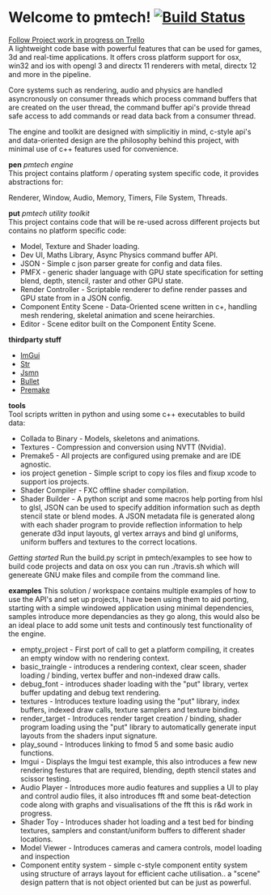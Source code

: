 # Welcome to pmtech! [![Build Status](https://travis-ci.org/polymonster/pmtech.svg?branch=master)](https://travis-ci.org/polymonster/pmtech)  
[Follow Project work in progress on Trello](https://trello.com/b/ciujzpUT)  
A lightweight code base with powerful features that can be used for games, 3d and real-time applications. It offers cross platform support for osx, win32 and ios with opengl 3 and directx 11 renderers with metal, directx 12 and more in the pipeline.

Core systems such as rendering, audio and physics are handled asyncronously on consumer threads which process command buffers that are created on the user thread, the command buffer api's provide thread safe access to add commands or read data back from a consumer thread.

The engine and toolkit are designed with simplicitiy in mind, c-style api's and data-oriented design are the philosophy behind this project, with minimal use of c++ features used for convenience.

**pen** *pmtech engine*  
This project contains platform / operating system specific code, it provides abstractions for:

Renderer, Window, Audio, Memory, Timers, File System, Threads.

**put** *pmtech utility toolkit*  
This project contains code that will be re-used across different projects but contains no platform specific code:
- Model, Texture and Shader loading.
- Dev UI, Maths Library, Async Physics command buffer API.
- JSON - Simple c json parser greate for config and data files. 
- PMFX - generic shader language with GPU state specification for setting blend, depth, stencil, raster and other GPU state.
- Render Controller - Scriptable renderer to define render passes and GPU state from in a JSON config.
- Component Entity Scene - Data-Oriented scene written in c+, handling mesh rendering, skeletal animation and scene heirarchies.
- Editor - Scene editor built on the Component Entity Scene.

**thirdparty stuff**  
- [ImGui](https://github.com/ocornut/imgui)
- [Str](https://github.com/ocornut/str)
- [Jsmn](https://github.com/zserge/jsmn)
- [Bullet](https://github.com/bulletphysics/bullet3)
- [Premake](https://github.com/premake/premake-core)

**tools**  
Tool scripts written in python and using some c++ executables to build data:
- Collada to Binary - Models, skeletons and animations.
- Textures - Compression and conversion using NVTT (Nvidia).
- Premake5 - All projects are configured using premake and are IDE agnostic.
- ios project genetion - Simple script to copy ios files and fixup xcode to support ios projects.
- Shader Compiler - FXC offline shader compilation.
- Shader Builder - A python script and some macros help porting from hlsl to glsl, JSON can be used to specify addition information such as depth stencil state or blend modes. A JSON metadata file is generated along with each shader program to provide reflection information to help generate d3d input layouts, gl vertex arrays and bind gl uniforms, uniform buffers and textures to the correct locations.

*Getting started* 
Run the build.py script in pmtech/examples to see how to build code projects and data 
on osx you can run ./travis.sh which will genereate GNU make files and compile from the command line.

**examples** 
This solution / workspace contains multiple examples of how to use the API's and set up projects, I have been using them to aid porting, starting with a simple windowed application using minimal dependencies, samples introduce more dependancies as they go along, this would also be an ideal place to add some unit tests and continously test functionality of the engine.

- empty_project - First port of call to get a platform compiling, it creates an empty window with no rendering context.
- basic_traingle - introduces a rendering context, clear sceen, shader loading / binding, vertex buffer and non-indexed draw calls.
- debug_font - introduces shader loading with the "put" library, vertex buffer updating and debug text rendering.
- textures - Introduces texture loading using the "put" library, index buffers, indexed draw calls, texture samplers and texture binding.
- render_target - Introduces render target creation / binding, shader program loading using the "put" library to automatically generate input layouts from the shaders input signature.
- play_sound - Introduces linking to fmod 5 and some basic audio functions.
- Imgui - Displays the Imgui test example, this also introduces a few new rendering festures that are required, blending, depth stencil states and scissor testing.
- Audio Player - Introduces more audio features and supplies a UI to play and control audio files, it also introduces fft and some beat-detection code along with graphs and visualisations of the fft this is r&d work in progress.
- Shader Toy - Introduces shader hot loading and a test bed for binding textures, samplers and constant/uniform buffers to different shader locations.
- Model Viewer - Introduces cameras and camera controls, model loading and inspection
- Component entity system - simple c-style component entity system using structure of arrays layout for efficient cache utilisation.. a "scene" design pattern that is not object oriented but can be just as powerful.
